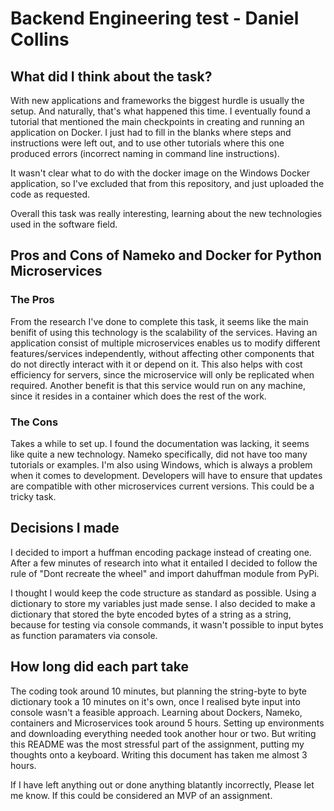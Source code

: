 # Backend Engineering test - Daniel Collins

## What did I think about the task?
With new applications and frameworks the biggest hurdle is usually the setup. And naturally, that's what happened this time.
I eventually found a tutorial that mentioned the main checkpoints in creating and running an application on Docker. I just had to 
fill in the blanks where steps and instructions were left out, and to use other tutorials where this one produced errors (incorrect naming in command line instructions). 

It wasn't clear what to do with the docker image on the Windows Docker application, 
so I've excluded that from this repository, and just uploaded the code as requested. 

Overall this task was really interesting, learning about the new technologies used in the software field. 

## Pros and Cons of Nameko and Docker for Python Microservices
### The Pros
From the research I've done to complete this task, it seems like the main benifit of using this technology is the scalability of the services. 
Having an application consist of multiple microservices enables us to modify different features/services independently, without 
affecting other components that do not directly interact with it or depend on it. This also helps with cost efficiency for servers, 
since the microservice will only be replicated when required. 
Another benefit is that this service would run on any machine, since it resides in a container which does the rest of the work. 

### The Cons
Takes a while to set up. I found the documentation was lacking, it seems like quite a new technology. Nameko specifically, did not have too many tutorials or examples. 
I'm also using Windows, which is always a problem when it comes to development. 
Developers will have to ensure that updates are compatible with other microservices current versions. This could be a tricky task. 

## Decisions I made
I decided to import a huffman encoding package instead of creating one. After a few minutes of research into what it entailed I decided to follow the rule of 
"Dont recreate the wheel" and import dahuffman module from PyPi. 

I thought I would keep the code structure as standard as possible. Using a dictionary to store my variables just made sense.
I also decided to make a dictionary that stored the byte encoded bytes of a string as a string, because for testing via console commands, it wasn't possible to input bytes as function paramaters via console. 

## How long did each part take
The coding took around 10 minutes, but planning the string-byte to byte dictionary took a 10 minutes on it's own, once I realised byte input into console wasn't a feasible approach. 
Learning about Dockers, Nameko, containers and Microservices took around 5 hours. 
Setting up environments and downloading everything needed took another hour or two. 
But writing this README was the most stressful part of the assignment, putting my thoughts onto a keyboard. 
Writing this document has taken me almost 3 hours. 


If I have left anything out or done anything blatantly incorrectly, Please let me know. If this could be considered an MVP of an assignment. 
